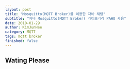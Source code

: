 ```yaml
---
layout: post
title: "Mosquitto(MQTT Broker)를 이용한 자바 채팅"
subtitle: "자바 Mosquitto(MQTT Broker) 라이브러리 PAHO 사용"
date: 2018-01-29
author: KimJunHee
category: MQTT
tags: mqtt broker
finished: false
---
```


## Wating Please
